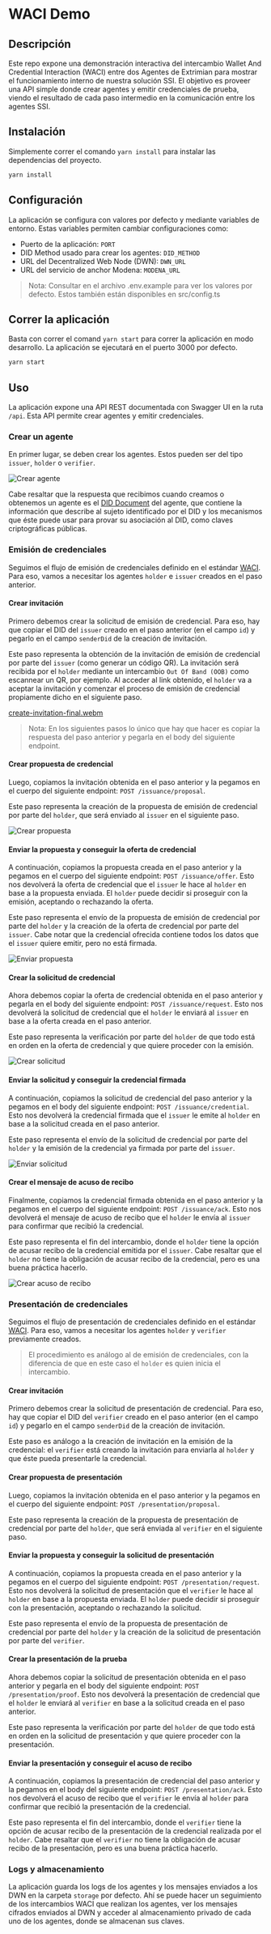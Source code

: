 # WACI Demo

## Descripción
Este repo expone una demonstración interactiva del intercambio Wallet And Credential Interaction (WACI) entre dos Agentes de Extrimian para mostrar el funcionamiento interno de nuestra solución SSI. El objetivo es proveer una API simple donde crear agentes y emitir credenciales de prueba, viendo el resultado de cada paso intermedio en la comunicación entre los agentes SSI.
## Instalación
Simplemente correr el comando `yarn install` para instalar las dependencias del proyecto.

```bash
yarn install
```
## Configuración
La aplicación se configura con valores por defecto y mediante variables de entorno. Estas variables permiten cambiar configuraciones como:
- Puerto de la aplicación: `PORT`
- DID Method usado para crear los agentes: `DID_METHOD`
- URL del Decentralized Web Node (DWN): `DWN_URL`
- URL del servicio de anchor Modena: `MODENA_URL`

> Nota: Consultar en el archivo .env.example para ver los valores por defecto. Estos también están disponibles en src/config.ts

## Correr la aplicación
Basta con correr el comand `yarn start` para correr la aplicación en modo desarrollo. La aplicación se ejecutará en el puerto 3000 por defecto. 

```bash
yarn start
```
## Uso
La aplicación expone una API REST documentada con Swagger UI en la ruta `/api`. Esta API permite crear agentes y emitir credenciales.

### Crear un agente
En primer lugar, se deben crear los agentes. Estos pueden ser del tipo `issuer`, `holder` o `verifier`.

![Crear agente](./resources/create-agents.png)

Cabe resaltar que la respuesta que recibimos cuando creamos o obtenemos un agente es el [DID Document](https://www.w3.org/TR/did-core/#did-resolution) del agente, que contiene la información que describe al sujeto identificado por el DID y los mecanismos que éste puede usar para provar su asociación al DID, como claves criptográficas públicas.

### Emisión de credenciales
Seguimos el flujo de emisión de credenciales definido en el estándar [WACI](https://identity.foundation/waci-didcomm/#issuance-2). Para eso, vamos a necesitar los agentes `holder` e `issuer` creados en el paso anterior.

#### **Crear invitación**
Primero debemos crear la solicitud de emisión de credencial. Para eso, hay que copiar el DID del `issuer` creado en el paso anterior (en el campo `id`) y pegarlo en el campo `senderDid` de la creación de invitación.

Este paso representa la obtención de la invitación de emisión de credencial por parte del `issuer` (como generar un código QR). La invitación será recibida por el `holder` mediante un intercambio `Out Of Band (OOB)` como escannear un QR, por ejemplo. Al acceder al link obtenido, el `holder` va a aceptar la invitación y comenzar el proceso de emisión de credencial propiamente dicho en el siguiente paso.

[create-invitation-final.webm](https://user-images.githubusercontent.com/58373778/236511172-819d1756-d2bf-4f47-a7c1-e82c6e55429e.webm)

> Nota: En los siguientes pasos lo único que hay que hacer es copiar la respuesta del paso anterior y pegarla en el body del siguiente endpoint.

#### **Crear propuesta de credencial**
Luego, copiamos la invitación obtenida en el paso anterior y la pegamos en el cuerpo del siguiente endpoint: `POST /issuance/proposal`. 

Este paso representa la creación de la propuesta de emisión de credencial por parte del `holder`, que será enviado al `issuer` en el siguiente paso. 

![Crear propuesta](./resources/issuance-proposal.png) 

#### **Enviar la propuesta y conseguir la oferta de credencial**
A continuación, copiamos la propuesta creada en el paso anterior y la pegamos en el cuerpo del siguiente endpoint: `POST /issuance/offer`. Esto nos devolverá la oferta de credencial que el `issuer` le hace al `holder` en base a la propuesta enviada. El `holder` puede decidir si proseguir con la emisión, aceptando o rechazando la oferta.

Este paso representa el envío de la propuesta de emisión de credencial por parte del `holder` y la creación de la oferta de credencial por parte del `issuer`. Cabe notar que la credencial ofrecida contiene todos los datos que el `issuer` quiere emitir, pero no está firmada.

![Enviar propuesta](./resources/issuance-offer.png)

#### **Crear la solicitud de credencial**
Ahora debemos copiar la oferta de credencial obtenida en el paso anterior y pegarla en el body del siguiente endpoint: `POST /issuance/request`. Esto nos devolverá la solicitud de credencial que el `holder` le enviará al `issuer` en base a la oferta creada en el paso anterior. 

Este paso representa la verificación por parte del `holder` de que todo está en orden en la oferta de credencial y que quiere proceder con la emisión.

![Crear solicitud](./resources/issuance-request.png)

#### **Enviar la solicitud y conseguir la credencial firmada**
A continuación, copiamos la solicitud de credencial del paso anterior y la pegamos en el body del siguiente endpoint: `POST /issuance/credential`. Esto nos devolverá la credencial firmada que el `issuer` le emite al `holder` en base a la solicitud creada en el paso anterior.

Este paso representa el envío de la solicitud de credencial por parte del `holder` y la emisión de la credencial ya firmada por parte del `issuer`.

![Enviar solicitud](./resources/issuance-credential.png)

#### **Crear el mensaje de acuso de recibo**
Finalmente, copiamos la credencial firmada obtenida en el paso anterior y la pegamos en el cuerpo del siguiente endpoint: `POST /issuance/ack`. Esto nos devolverá el mensaje de acuso de recibo que el `holder` le envía al `issuer` para confirmar que recibió la credencial. 

Este paso representa el fin del intercambio, donde el `holder` tiene la opción de acusar recibo de la credencial emitida por el `issuer`. Cabe resaltar que el `holder` no tiene la obligación de acusar recibo de la credencial, pero es una buena práctica hacerlo.

![Crear acuso de recibo](./resources/issuance-ack.png)

### Presentación de credenciales
Seguimos el flujo de presentación de credenciales definido en el estándar [WACI](https://identity.foundation/waci-didcomm/#presentation-2). Para eso, vamos a necesitar los agentes `holder` y `verifier` previamente creados.

> El procedimiento es análogo al de emisión de credenciales, con la diferencia de que en este caso el `holder` es quien inicia el intercambio.
#### **Crear invitación**
Primero debemos crear la solicitud de presentación de credencial. Para eso, hay que copiar el DID del `verifier` creado en el paso anterior (en el campo `id`) y pegarlo en el campo `senderDid` de la creación de invitación.

Este paso es análogo a la creación de invitación en la emisión de la credencial: el `verifier` está creando la invitación para enviarla al `holder` y que éste pueda presentarle la credencial. 

#### **Crear propuesta de presentación**
Luego, copiamos la invitación obtenida en el paso anterior y la pegamos en el cuerpo del siguiente endpoint: `POST /presentation/proposal`.

Este paso representa la creación de la propuesta de presentación de credencial por parte del `holder`, que será enviada al `verifier` en el siguiente paso.

#### **Enviar la propuesta y conseguir la solicitud de presentación**
A continuación, copiamos la propuesta creada en el paso anterior y la pegamos en el cuerpo del siguiente endpoint: `POST /presentation/request`. Esto nos devolverá la solicitud de presentación que el `verifier` le hace al `holder` en base a la propuesta enviada. El `holder` puede decidir si proseguir con la presentación, aceptando o rechazando la solicitud.

Este paso representa el envío de la propuesta de presentación de credencial por parte del `holder` y la creación de la solicitud de presentación por parte del `verifier`.
#### **Crear la presentación de la prueba**
Ahora debemos copiar la solicitud de presentación obtenida en el paso anterior y pegarla en el body del siguiente endpoint: `POST /presentation/proof`. Esto nos devolverá la presentación de credencial que el `holder` le enviará al `verifier` en base a la solicitud creada en el paso anterior.

Este paso representa la verificación por parte del `holder` de que todo está en orden en la solicitud de presentación y que quiere proceder con la presentación.

#### **Enviar la presentación y conseguir el acuso de recibo**
A continuación, copiamos la presentación de credencial del paso anterior y la pegamos en el body del siguiente endpoint: `POST /presentation/ack`. Esto nos devolverá el acuso de recibo que el `verifier` le envía al `holder` para confirmar que recibió la presentación de la credencial.

Este paso representa el fin del intercambio, donde el `verifier` tiene la opción de acusar recibo de la presentación de la credencial realizada por el `holder`. Cabe resaltar que el `verifier` no tiene la obligación de acusar recibo de la presentación, pero es una buena práctica hacerlo.

### Logs y almacenamiento
La aplicación guarda los logs de los agentes y los mensajes enviados a los DWN en la carpeta `storage` por defecto. Ahí se puede hacer un seguimiento de los intercambios WACI que realizan los agentes, ver los mensajes cifrados enviados al DWN y acceder al almacenamiento privado de cada uno de los agentes, donde se almacenan sus claves.

